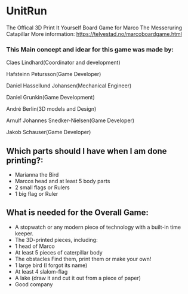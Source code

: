 # UnitRun
The Offical 3D Print It Yourself Board Game for Marco The Messeruring Catapillar
More information: https://telvestad.no/marcoboardgame.html 


### This Main concept and idear for this game was made by:

Claes Lindhard(Coordinator and development)

Hafsteinn Petursson(Game Developer)

Daniel Hassellund Johansen(Mechanical Engineer)

Daniel Grunkin(Game Development)

André Berlin(3D models and Design)

Arnulf Johannes Snedker-Nielsen(Game Developer)

Jakob Schauser(Game Developer)

## Which parts should I have when I am done printing?:
 - Marianna the Bird
 - Marcos head and at least 5 body parts
 - 2 small flags or Rulers
 - 1 big flag or Ruler


## What is needed for the Overall Game:
- A stopwatch or any modern piece of technology with a built-in time keeper.
- The 3D-printed pieces, including:
- 1 head of Marco
- At least 5 pieces of caterpillar body
- The obstacles
    Find them, print them or make your own!
- 1 large bird (I forgot its name)
- At least 4 slalom-flag
- A lake (draw it and cut it out from a piece of paper)
- Good company
